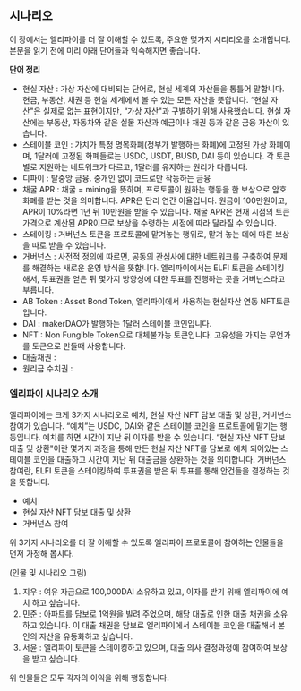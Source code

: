 ## 시나리오

이 장에서는 엘리파이를 더 잘 이해할 수 있도록, 주요한 몇가지 시리리오를 소개합니다.  본문을 읽기 전에 미리 아래 단어들과 익숙해지면 좋습니다.

**단어 정리**

- 현실 자산 : 가상 자산에 대비되는 단어로, 현실 세계의 자산들을 통틀어 말합니다. 현금, 부동산, 채권 등 현실 세계에서 볼 수 있는 모든 자산을 뜻합니다. “현실 자산"은 실제로 없는 표현이지만, “가상 자산"과 구별하기 위해 사용했습니다. 현실 자산에는 부동산, 자동차와 같은 실물 자산과 예금이나 채권 등과 같은 금융 자산이 있습니다.
- 스테이블 코인 : 가치가 특정 명목화폐(정부가 발행하는 화폐)에 고정된 가상 화폐이며, 1달러에 고정된 화폐들로는 USDC, USDT, BUSD, DAI 등이 있습니다. 각 토큰 별로 지원하는 네트워크가 다르고, 1달러를 유지하는 원리가 다릅니다.
- 디파이 : 탈중앙 금융. 중개인 없이 코드로만 작동하는 금융
- 채굴 APR : 채굴 = mining을 뜻하며, 프로토콜이 원하는 행동을 한 보상으로 암호화폐를 받는 것을 의미합니다. APR은 단리 연간 이율입니다. 원금이 100만원이고, APR이 10%라면 1년 뒤 10만원을 받을 수 있습니다. 채굴 APR은 현재 시점의 토큰 가격으로 계산된 APR이므로 보상을 수령하는 시점에 따라 달라질 수 있습니다.
- 스테이킹 : 거버넌스 토큰을 프로토콜에 맡겨놓는 행위로, 맡겨 놓는 데에 따른 보상을 따로 받을 수 있습니다.
- 거버넌스 : 사전적 정의에 따르면, 공동의 관심사에 대한 네트워크를 구축하여 문제를 해결하는 새로운 운영 방식을 뜻합니다. 엘리파이에서는 ELFI 토큰을 스테이킹 해서, 투표권을 얻은 뒤 몇가지 방향성에 대한 투표를 진행하는 곳을 거버넌스라고 부릅니다.
- AB Token : Asset Bond Token, 엘리파이에서 사용하는 현실자산 연동 NFT토큰입니다.
- DAI : makerDAO가 발행하는 1달러 스테이블 코인입니다.
- NFT  : Non Fungible Token으로 대체불가능 토큰입니다. 고유성을 가지는 무언가를 토큰으로 만들때 사용합니다.
- 대출채권 :
- 원리금 수치권 :

### 엘리파이 시나리오 소개

엘리파이에는 크게 3가지 시나리오로 예치, 현실 자산 NFT 담보 대출 및 상환, 거버넌스 참여가 있습니다. “예치”는 USDC, DAI와 같은 스테이블 코인을 프로토콜에 맡기는 행동입니다. 예치를 하면 시간이 지난 뒤 이자를 받을 수 있습니다. “현실 자산 NFT 담보 대출 및 상환"이란 몇가지 과정을 통해 만든 현실 자산 NFT를 담보로 예치 되어있는 스테이블 코인을 대출하고 시간이 지난 뒤 대출금을 상환하는 것을 의미합니다. 거버넌스 참여란, ELFI 토큰을 스테이킹하여 투표권을 받은 뒤 투표를 통해 안건들을 결정하는 것을 뜻합니다.

- 예치
- 현실 자산 NFT 담보 대출 및 상환
- 거버넌스 참여

위 3가지 시나리오를 더  잘 이해할 수 있도록 엘리파이 프로토콜에 참여하는 인물들을 먼저 가정해 봅시다.

(인물 및 시나리오 그림)

1. 지우 : 여유 자금으로 100,000DAI 소유하고 있고, 이자를 받기 위해 엘리파이에 예치 하고 싶습니다.
2. 민준 : 아파트를 담보로 1억원을 빌려 주었으며, 해당 대출로 인한 대출 채권을 소유하고 있습니다. 이 대출 채권을 담보로 엘리파이에서 스테이블 코인을 대출해서 본인의 자산을 유동화하고 싶습니다.
3. 서윤 : 엘리파이 토큰을 스테이킹하고 있으며, 대출 의사 결정과정에 참여하여 보상을 받고 싶습니다.

위 인물들은 모두 각자의 이익을 위해 행동합니다.





